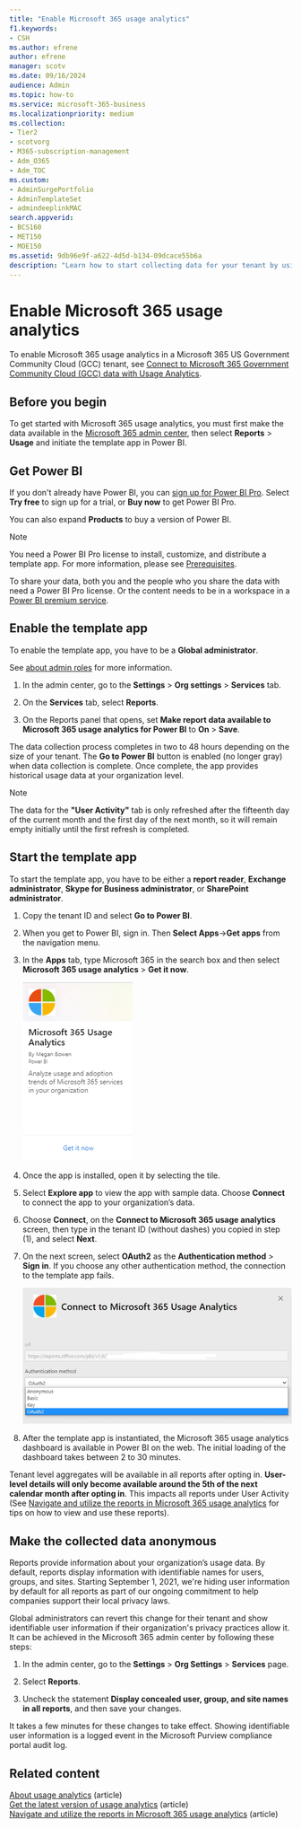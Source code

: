 ```yaml
---
title: "Enable Microsoft 365 usage analytics"
f1.keywords:
- CSH
ms.author: efrene
author: efrene
manager: scotv
ms.date: 09/16/2024
audience: Admin
ms.topic: how-to
ms.service: microsoft-365-business
ms.localizationpriority: medium
ms.collection:
- Tier2
- scotvorg
- M365-subscription-management
- Adm_O365
- Adm_TOC
ms.custom: 
- AdminSurgePortfolio
- AdminTemplateSet
- admindeeplinkMAC
search.appverid:
- BCS160
- MET150
- MOE150
ms.assetid: 9db96e9f-a622-4d5d-b134-09dcace55b6a
description: "Learn how to start collecting data for your tenant by using the Microsoft 365 Usage Analytics template app in Power BI."
---
```


# Enable Microsoft 365 usage analytics

To enable Microsoft 365 usage analytics in a Microsoft 365 US Government Community Cloud (GCC) tenant, see [Connect to Microsoft 365 Government Community Cloud (GCC) data with Usage Analytics](connect-to-gcc-data-with-usage-analytics.md).

## Before you begin

To get started with Microsoft 365 usage analytics, you must first make the data available in the <a href="https://go.microsoft.com/fwlink/p/?linkid=2024339" target="_blank">Microsoft 365 admin center</a>, then select **Reports** > **Usage** and initiate the template app in Power BI.

## Get Power BI

If you don't already have Power BI, you can [sign up for Power BI Pro](https://go.microsoft.com/fwlink/p/?linkid=845347). Select **Try free** to sign up for a trial, or **Buy now** to get Power BI Pro.


You can also expand **Products** to buy a version of Power BI.

> [!NOTE]
> You need a Power BI Pro license to install, customize, and distribute a template app. For more information, please see [Prerequisites](/power-bi/service-template-apps-install-distribute?source=docs#prerequisites).

To share your data, both you and the people who you share the data with need a Power BI Pro license. Or the content needs to be in a workspace in a [Power BI premium service](/power-bi/service-premium-what-is).

## Enable the template app

To enable the template app, you have to be a **Global administrator**.

See [about admin roles](../add-users/about-admin-roles.md) for more information.

1. In the admin center, go to the **Settings** \> **Org settings** \> **Services** tab.

2. On the **Services** tab, select  **Reports**.

3. On the Reports panel that opens, set **Make report data available to Microsoft 365 usage analytics for Power BI** to **On** \> **Save**.

The data collection process completes in two to 48 hours depending on the size of your tenant. The **Go to Power BI** button is enabled (no longer gray) when data collection is complete. Once complete, the app provides historical usage data at your organization level. 

> [!NOTE]
> The data for the **"User Activity"** tab is only refreshed after the fifteenth day of the current month and the first day of the next month, so it will remain empty initially until the first refresh is completed.

## Start the template app

To start the template app, you have to be either a **report reader**, **Exchange administrator**, **Skype for Business administrator**, or **SharePoint administrator**.

1. Copy the tenant ID and select **Go to Power BI**.

2. When you get to Power BI, sign in. Then **Select Apps**->**Get apps** from the navigation menu.

3. In the **Apps** tab, type Microsoft 365 in the search box and then select **Microsoft 365 usage analytics** \> **Get it now**.

    [![Select Get it now.](../../media/78102250-9874-4a32-8365-436f13560b52.png)](https://app.powerbi.com/groups/me/getapps/services/cia_microsoft365.microsoft-365-usage-analytics)

4. Once the app is installed, open it by selecting the tile.

5. Select **Explore app** to view the app with sample data. Choose **Connect** to connect the app to your organization’s data.

6. Choose **Connect**, on the **Connect to Microsoft 365 usage analytics** screen, then type in the tenant ID (without dashes) you copied in step (1), and select **Next**.

7. On the next screen, select **OAuth2** as the **Authentication method** \> **Sign in**. If you choose any other authentication method, the connection to the template app fails.

    ![Choose Microsoft account as authentication method.](../../media/ab6f0463-c3f7-4088-a605-67c699fa86adnew.png)

8. After the template app is instantiated, the Microsoft 365 usage analytics dashboard is available in Power BI on the web. The initial loading of the dashboard takes between 2 to 30 minutes.

Tenant level aggregates will be available in all reports after opting in. **User-level details will only become available around the 5th of the next calendar month after opting in**. This impacts all reports under User Activity (See [Navigate and utilize the reports in Microsoft 365 usage analytics](navigate-and-utilize-reports.md) for tips on how to view and use these reports).

## Make the collected data anonymous

Reports provide information about your organization’s usage data. By default, reports display information with identifiable names for users, groups, and sites. Starting September 1, 2021, we're hiding user information by default for all reports as part of our ongoing commitment to help companies support their local privacy laws.
  
Global administrators can revert this change for their tenant and show identifiable user information if their organization's privacy practices allow it. It can be achieved in the Microsoft 365 admin center by following these steps:
  
1. In the admin center, go to the **Settings** \> **Org Settings** \> **Services** page.

2. Select **Reports**. 
  
3. Uncheck the statement **Display concealed user, group, and site names in all reports**, and then save your changes.  
  
It takes a few minutes for these changes to take effect. Showing identifiable user information is a logged event in the Microsoft Purview compliance portal audit log.   

## Related content

[About usage analytics](usage-analytics.md) (article)\
[Get the latest version of usage analytics](get-the-latest-version-of-usage-analytics.md) (article)\
[Navigate and utilize the reports in Microsoft 365 usage analytics](navigate-and-utilize-reports.md) (article)
